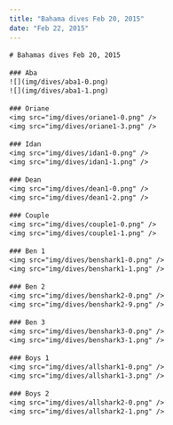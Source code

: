 ```yaml
---
title: "Bahama dives Feb 20, 2015"
date: "Feb 22, 2015"
---
```


<div class="middle">
<div class="container">

    # Bahamas dives Feb 20, 2015
  
    ### Aba
    ![](img/dives/aba1-0.png)
    ![](img/dives/aba1-1.png)

    ### Oriane
    <img src="img/dives/oriane1-0.png" />
    <img src="img/dives/oriane1-3.png" />      

    ### Idan
    <img src="img/dives/idan1-0.png" />
    <img src="img/dives/idan1-1.png" />   

    ### Dean
    <img src="img/dives/dean1-0.png" />
    <img src="img/dives/dean1-2.png" />

    ### Couple
    <img src="img/dives/couple1-0.png" />
    <img src="img/dives/couple1-1.png" />      

    ### Ben 1
    <img src="img/dives/benshark1-0.png" />
    <img src="img/dives/benshark1-1.png" />  

    ### Ben 2
    <img src="img/dives/benshark2-0.png" />
    <img src="img/dives/benshark2-9.png" />

    ### Ben 3
    <img src="img/dives/benshark3-0.png" />
    <img src="img/dives/benshark3-1.png" />      

    ### Boys 1
    <img src="img/dives/allshark1-0.png" />
    <img src="img/dives/allshark1-3.png" />   

    ### Boys 2
    <img src="img/dives/allshark2-0.png" />
    <img src="img/dives/allshark2-1.png" />   

</div>
</div>
